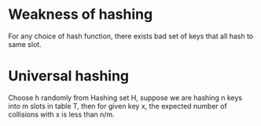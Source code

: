 # Weakness of hashing
For any choice of hash function, there exists bad set of keys that all hash to same slot.

# Universal hashing

Choose h randomly from Hashing set H, suppose we are hashing n keys into m slots in table T, then for given key x, the expected number of collisions with x is less than n/m.
